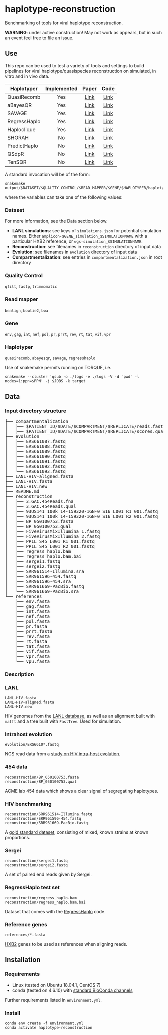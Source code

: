 # haplotype-reconstruction

Benchmarking of tools for viral haplotype reconstruction.

<b>WARNING</b>: under active construction! May not work as appears, but in such an event feel free to file an issue.

## Use

This repo can be used to test a variety of tools and settings to build pipelines for viral haplotype/quasispecies reconstruction on simulated, in vitro and in vivo data.

| Haplotyper | Implemented | Paper | Code |
| ------------- |:-------------:|:-----:|:-----:|
| QuasiRecomb  | Yes | [Link](https://www.liebertpub.com/doi/full/10.1089/cmb.2012.0232) | [Link](https://github.com/cbg-ethz/QuasiRecomb) |
| aBayesQR     | Yes | [Link](https://link.springer.com/chapter/10.1007/978-3-319-56970-3_22) | [Link](https://github.com/SoyeonA/aBayesQR) |
| SAVAGE       | Yes | [Link](https://genome.cshlp.org/content/27/5/835.short) | [Link](https://bitbucket.org/jbaaijens/savage) |
| RegressHaplo | Yes | [Link](https://academic.oup.com/bioinformatics/article/33/16/2455/3100436) |   [Link](https://github.com/SLeviyang/RegressHaplo) |
| Haploclique  | Yes | [Link](https://journals.plos.org/ploscompbiol/article?id=10.1371/journal.pcbi.1003515) | [Link](https://github.com/armintoepfer/haploclique) | 
| SHORAH       | No | [Link](https://bmcbioinformatics.biomedcentral.com/articles/10.1186/1471-2105-12-119) | [Link](https://github.com/cbg-ethz/shorah) | 
| PredictHaplo | No | [Link](https://ieeexplore.ieee.org/document/6661314) | [Link](https://bmda.dmi.unibas.ch/software.html) |
| QSdpR | No | [Link](https://www.sciencedirect.com/science/article/pii/S0888754317301568) | [Link](https://sourceforge.net/projects/qsdpr/) |
| TenSQR | No | [Link](https://academic.oup.com/bioinformatics/article/34/13/i23/5045739) | [Link](https://github.com/SoYeonA/TenSQR) |

A standard invocation will be of the form:

```
snakemake output/$DATASET/$QUALITY_CONTROL/$READ_MAPPER/$GENE/$HAPLOTYPER/haplotypes.fasta
```

where the variables can take one of the following values:

### Dataset
For more information, see the Data section below.

- <b>LANL simulations</b>: see keys of `simulations.json` for potential simulation names. Either `amplicon-$GENE_simulation_$SIMULATIONNAME` with a particular HXB2 reference, or `wgs-simulation_$SIMULATIONNAME`.
- <b>Reconstruction</b>: see filenames in `reconstruction` directory of input data
- <b>Evolution</b>: see filenames in `evolution` directory of input data
- <b>Compartmentalization</b>: see entries in `compartmentalization.json` in root directory

### Quality Control
`qfilt`, `fastp`, `trimmomatic`

### Read mapper
`bealign`, `bowtie2`, `bwa`

### Gene
`env`, `gag`, `int`, `nef`, `pol`, `pr`, `prrt`, `rev`, `rt`, `tat`, `vif`, `vpr`

### Haplotyper
`quasirecomb`, `abayesqr`, `savage`, `regresshaplo`

Use of snakemake permits running on TORQUE, i.e.

```
snakemake --cluster 'qsub -o ./logs -e ./logs -V -d `pwd` -l nodes=1:ppn=$PPN' -j $JOBS -k target
```

## Data

### Input directory structure
<pre>
├── compartmentalization
│   ├── $PATIENT_ID/$DATE/$COMPARTMENT/$REPLICATE/reads.fasta
│   ├── $PATIENT_ID/$DATE/$COMPARTMENT/$REPLICATE/scores.qual
├── evolution
│   ├── ERS661087.fastq
│   ├── ERS661088.fastq
│   ├── ERS661089.fastq
│   ├── ERS661090.fastq
│   ├── ERS661091.fastq
│   ├── ERS661092.fastq
│   └── ERS661093.fastq
├── LANL-HIV-aligned.fasta
├── LANL-HIV.fasta
├── LANL-HIV.new
├── README.md
├── reconstruction
│   ├── 3.GAC.454Reads.fna
│   ├── 3.GAC.454Reads.qual
│   ├── 93US141_100k_14-159320-1GN-0_S16_L001_R1_001.fastq
│   ├── 93US141_100k_14-159320-1GN-0_S16_L001_R2_001.fastq
│   ├── BP_050100753.fasta
│   ├── BP_050100753.qual
│   ├── FiveVirusMixIllumina_1.fastq
│   ├── FiveVirusMixIllumina_2.fastq
│   ├── PP1L_S45_L001_R1_001.fastq
│   ├── PP1L_S45_L001_R2_001.fastq
│   ├── regress_haplo.bam
│   ├── regress_haplo.bam.bai
│   ├── sergei1.fastq
│   ├── sergei2.fastq
│   ├── SRR961514-Illumina.sra
│   ├── SRR961596-454.fastq
│   ├── SRR961596-454.sra
│   ├── SRR961669-PacBio.fastq
│   └── SRR961669-PacBio.sra
└── references
    ├── env.fasta
    ├── gag.fasta
    ├── int.fasta
    ├── nef.fasta
    ├── pol.fasta
    ├── pr.fasta
    ├── prrt.fasta
    ├── rev.fasta
    ├── rt.fasta
    ├── tat.fasta
    ├── vif.fasta
    ├── vpr.fasta
    └── vpu.fasta
</pre>

### Description

### LANL

```
LANL-HIV.fasta
LANL-HIV-aligned.fasta
LANL-HIV.new
```

HIV genomes from the [LANL database](https://www.hiv.lanl.gov/content/sequence/HIV/mainpage.html), as well as an alignment built with `mafft` and a tree built with `FastTree`. Used for simulation.

### Intrahost evolution

```
evolution/ERS6610*.fastq
```

NGS read data from a [study on HIV intra-host evolution](http://www.genetics.org/content/202/4/1449).

### 454 data

```
reconstruction/BP_050100753.fasta
reconstruction/BP_050100753.qual
```

ACME lab 454 data which shows a clear signal of segregating haplotypes.

### HIV benchmarking

```
reconstruction/SRR961514-Illumina.fastq
reconstruction/SRR961596-454.fastq
reconstruction/SRR961669-PacBio.fastq
```

A [gold standard dataset](https://github.com/cbg-ethz/5-virus-mix), consisting of mixed, known strains at known proportions.

### Sergei

```
reconstruction/sergei1.fastq
reconstruction/sergei2.fastq
```

A set of paired end reads given by Sergei.

### RegressHaplo test set

```
reconstruction/regress_haplo.bam
reconstruction/regress_haplo.bam.bai
```

Dataset that comes with the [RegressHaplo](https://github.com/SLeviyang/RegressHaplo) code.

### Reference genes

```
references/*.fasta
```

[HXB2](https://www.hiv.lanl.gov/content/sequence/HIV/MAP/landmark.html) genes to be used as references when aligning reads.

## Installation

### Requirements

- Linux (tested on Ubuntu 18.04.1, CentOS 7)
- conda (tested on 4.6.10) with [standard BioConda channels](https://bioconda.github.io/#set-up-channels)

Further requirements listed in `environment.yml`.

### Install

```
conda env create -f environment.yml
conda activate haplotype-reconstruction
```

